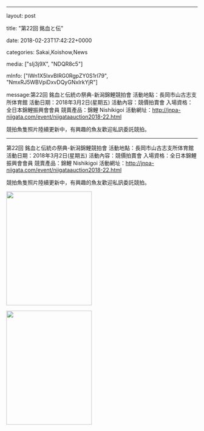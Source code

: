 
--- 

layout: post 

title:  "第22回 銘血と伝" 

date:   2018-02-23T17:42:22+0000 

categories: Sakai,Koishow,News 

media: ["sIj3j9X", "NDQR8c5"] 

mInfo: ["lWn1X5lxvBIRG0RgpZY0S1rl79", "NmxRJ5WBVpiDxvDQyGNxIrkYjR"] 

message:第22回 銘血と伝統の祭典-新潟錦鯉競拍會
活動地點：長岡市山古志支所体育館
活動日期：2018年3月2日(星期五)
活動內容：競價拍賣會
入場資格：全日本錦鯉振興會會員
競賣產品：錦鯉 Nishikigoi
活動網址：http://jnpa-niigata.com/event/niigataauction2018-22.html

競拍魚隻照片陸續更新中，有興趣的魚友歡迎私訊委託競拍。


--- 

第22回 銘血と伝統の祭典-新潟錦鯉競拍會
活動地點：長岡市山古志支所体育館
活動日期：2018年3月2日(星期五)
活動內容：競價拍賣會
入場資格：全日本錦鯉振興會會員
競賣產品：錦鯉 Nishikigoi
活動網址：http://jnpa-niigata.com/event/niigataauction2018-22.html

競拍魚隻照片陸續更新中，有興趣的魚友歡迎私訊委託競拍。


<a href="https://i.imgur.com/sIj3j9X.jpg"><img src="https://i.imgur.com/sIj3j9X.jpg" height=300 width=225 /></a> 

 
<a href="https://i.imgur.com/NDQR8c5.jpg"><img src="https://i.imgur.com/NDQR8c5.jpg" height=300 width=225 /></a> 
 



